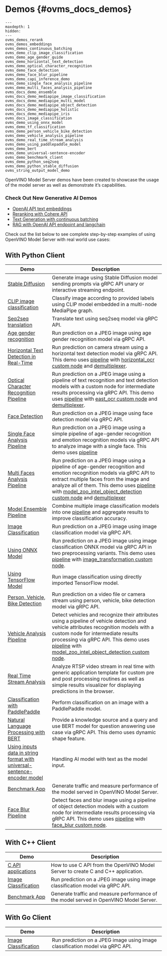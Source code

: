 # Demos {#ovms_docs_demos}

```{toctree}
---
maxdepth: 1
hidden:
---
ovms_demos_rerank
ovms_demos_embeddings
ovms_demos_continuous_batching
ovms_demo_clip_image_classification
ovms_demo_age_gender_guide
ovms_demo_horizontal_text_detection
ovms_demo_optical_character_recognition
ovms_demo_face_detection
ovms_demo_face_blur_pipeline
ovms_demo_capi_inference_demo
ovms_demo_single_face_analysis_pipeline
ovms_demo_multi_faces_analysis_pipeline
ovms_docs_demo_ensemble
ovms_docs_demo_mediapipe_image_classification
ovms_docs_demo_mediapipe_multi_model
ovms_docs_demo_mediapipe_object_detection
ovms_docs_demo_mediapipe_holistic
ovms_docs_demo_mediapipe_iris
ovms_docs_image_classification
ovms_demo_using_onnx_model
ovms_demo_tf_classification
ovms_demo_person_vehicle_bike_detection
ovms_demo_vehicle_analysis_pipeline
ovms_demo_real_time_stream_analysis
ovms_demo_using_paddlepaddle_model
ovms_demo_bert
ovms_demo_universal-sentence-encoder
ovms_demo_benchmark_client
ovms_demo_python_seq2seq
ovms_demo_python_stable_diffusion
ovms_string_output_model_demo

```

OpenVINO Model Server demos have been created to showcase the usage of the model server as well as demonstrate it’s capabilities.
### Check Out New Generative AI Demos
 - [OpenAI API text embeddings ](embeddings/README.md)
 - [Reranking with Cohere API](rerank/README.md)
 - [Text Generation with continuous batching](continuous_batching/README.md)
 - [RAG with OpenAI API endpoint and langchain](https://github.com/openvinotoolkit/model_server/blob/main/demos/continuous_batching/rag/rag_demo.ipynb)

Check out the list below to see complete step-by-step examples of using OpenVINO Model Server with real world use cases:

## With Python Client
| Demo | Description |
|---|---|
|[Stable Diffusion](python_demos/stable_diffusion/README.md) | Generate image using Stable Diffusion model sending prompts via gRPC API unary or interactive streaming endpoint.|
|[CLIP image classification](python_demos/clip_image_classification/README.md) | Classify image according to provided labels using CLIP model embedded in a multi-node MediaPipe graph.|
|[Seq2seq translation](python_demos/seq2seq_translation/README.md) | Translate text using seq2seq model via gRPC API.|
|[Age gender recognition](age_gender_recognition/python/README.md) | Run prediction on a JPEG image using age gender recognition model via gRPC API.|
|[Horizontal Text Detection in Real-Time](horizontal_text_detection/python/README.md) | Run prediction on camera stream using a horizontal text detection model via gRPC API. This demo uses [pipeline](../docs/dag_scheduler.md) with [horizontal_ocr custom node](https://github.com/openvinotoolkit/model_server/tree/main/src/custom_nodes/horizontal_ocr) and [demultiplexer](../docs/demultiplexing.md). |
|[Optical Character Recognition Pipeline](optical_character_recognition/python/README.md) | Run prediction on a JPEG image using a pipeline of text recognition and text detection models with a custom node for intermediate results processing via gRPC API. This demo uses [pipeline](../docs/dag_scheduler.md) with [east_ocr custom node](https://github.com/openvinotoolkit/model_server/tree/main/src/custom_nodes/east_ocr) and [demultiplexer](../docs/demultiplexing.md). |
|[Face Detection](face_detection/python/README.md)|Run prediction on a JPEG image using face detection model via gRPC API.|
|[Single Face Analysis Pipeline](single_face_analysis_pipeline/python/README.md)|Run prediction on a JPEG image using a simple pipeline of age-gender recognition and emotion recognition models via gRPC API to analyze image with a single face. This demo uses [pipeline](../docs/dag_scheduler.md) |
|[Multi Faces Analysis Pipeline](multi_faces_analysis_pipeline/python/README.md)|Run prediction on a JPEG image using a pipeline of age-gender recognition and emotion recognition models via gRPC API to extract multiple faces from the image and analyze all of them. This demo uses [pipeline](../docs/dag_scheduler.md) with [model_zoo_intel_object_detection custom node](https://github.com/openvinotoolkit/model_server/tree/main/src/custom_nodes/model_zoo_intel_object_detection) and [demultiplexer](../docs/demultiplexing.md) |
|[Model Ensemble Pipeline](model_ensemble/python/README.md)|Combine multiple image classification models into one [pipeline](../docs/dag_scheduler.md) and aggregate results to improve classification accuracy. |
|[Image Classification](image_classification/python/README.md)|Run prediction on a JPEG image using image classification model via gRPC API.|
|[Using ONNX Model](using_onnx_model/python/README.md)|Run prediction on a JPEG image using image classification ONNX model via gRPC API in two preprocessing variants. This demo uses [pipeline](../docs/dag_scheduler.md) with [image_transformation custom node](https://github.com/openvinotoolkit/model_server/tree/main/src/custom_nodes/image_transformation). |
|[Using TensorFlow Model](image_classification_using_tf_model/python/README.md)|Run image classification using directly imported TensorFlow model. |
|[Person, Vehicle, Bike Detection](person_vehicle_bike_detection/python/README.md)|Run prediction on a video file or camera stream using person, vehicle, bike detection model via gRPC API.|
|[Vehicle Analysis Pipeline](vehicle_analysis_pipeline/python/README.md)|Detect vehicles and recognize their attributes using a pipeline of vehicle detection and vehicle attributes recognition models with a custom node for intermediate results processing via gRPC API. This demo uses [pipeline](../docs/dag_scheduler.md) with [model_zoo_intel_object_detection custom node](https://github.com/openvinotoolkit/model_server/tree/main/src/custom_nodes/model_zoo_intel_object_detection). |
|[Real Time Stream Analysis](real_time_stream_analysis/python/README.md)| Analyze RTSP video stream in real time with generic application template for custom pre and post processing routines as well as simple results visualizer for displaying predictions in the browser. |
|[Classification with PaddlePaddle](classification_using_paddlepaddle_model/python/README.md)| Perform classification on an image with a PaddlePaddle model. |
|[Natural Language Processing with BERT](bert_question_answering/python/README.md)|Provide a knowledge source and a query and use BERT model for question answering use case via gRPC API. This demo uses dynamic shape feature. |
|[Using inputs data in string format with universal-sentence-encoder model](universal-sentence-encoder/README.md)| Handling AI model with text as the model input. |
|[Benchmark App](benchmark/python/README.md)|Generate traffic and measure performance of the model served in OpenVINO Model Server.|
|[Face Blur Pipeline](face_blur/python/README.md)|Detect faces and blur image using a pipeline of object detection models with a custom node for intermediate results processing via gRPC API. This demo uses [pipeline](../docs/dag_scheduler.md) with [face_blur custom node](https://github.com/openvinotoolkit/model_server/tree/main/src/custom_nodes/face_blur). |

## With C++ Client
| Demo | Description |
|---|---|
|[C API applications](c_api_minimal_app/README.md)|How to use C API from the OpenVINO Model Server to create C and C++ application.|
|[Image Classification](image_classification/cpp/README.md)|Run prediction on a JPEG image using image classification model via gRPC API.|
|[Benchmark App](benchmark/cpp/README.md)|Generate traffic and measure performance of the model served in OpenVINO Model Server.|

## With Go Client
| Demo | Description |
|---|---|
|[Image Classification](image_classification/go/README.md)|Run prediction on a JPEG image using image classification model via gRPC API.|


